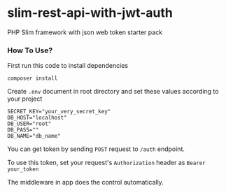 # slim-rest-api-with-jwt-auth
PHP Slim framework with json web token starter pack

### How To Use?

First run this code to install dependencies

```composer install```

Create ```.env``` document in root directory and set these values according to your project
```
SECRET_KEY="your_very_secret_key"
DB_HOST="localhost"
DB_USER="root"
DB_PASS=""
DB_NAME="db_name"
```

You can get token by sending ```POST``` request to ```/auth``` endpoint.

To use this token, set your request's ```Authorization``` header as ```Bearer your_token```

The middleware in app does the control automatically.



